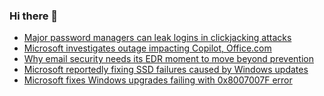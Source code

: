 ### Hi there 👋

<!--START_SECTION:feed-->
* [Major password managers can leak logins in clickjacking attacks](https://www.bleepingcomputer.com/news/security/major-password-managers-can-leak-logins-in-clickjacking-attacks/)
* [Microsoft investigates outage impacting Copilot, Office.com](https://www.bleepingcomputer.com/news/microsoft/microsoft-investigates-outage-impacting-copilot-officecom/)
* [Why email security needs its EDR moment to move beyond prevention](https://www.bleepingcomputer.com/news/security/why-email-security-needs-its-edr-moment-to-move-beyond-prevention/)
* [Microsoft reportedly fixing SSD failures caused by Windows updates](https://www.bleepingcomputer.com/news/microsoft/microsoft-reportedly-fixing-ssd-failures-caused-by-windows-updates/)
* [Microsoft fixes Windows upgrades failing with 0x8007007F error](https://www.bleepingcomputer.com/news/microsoft/microsoft-fixes-windows-upgrades-failing-with-0x8007007f-error/)
<!--END_SECTION:feed-->

<!--
**frankenk/frankenk** is a ✨ _special_ ✨ repository because its `README.md` (this file) appears on your GitHub profile.

Here are some ideas to get you started:

- 🔭 I’m currently working on ...
- 🌱 I’m currently learning ...
- 👯 I’m looking to collaborate on ...
- 🤔 I’m looking for help with ...
- 💬 Ask me about ...
- 📫 How to reach me: ...
- 😄 Pronouns: ...
- ⚡ Fun fact: ...
-->



